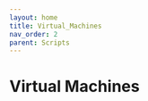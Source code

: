 ```yaml
---
layout: home
title: Virtual_Machines
nav_order: 2
parent: Scripts
---
```


Virtual Machines
================
